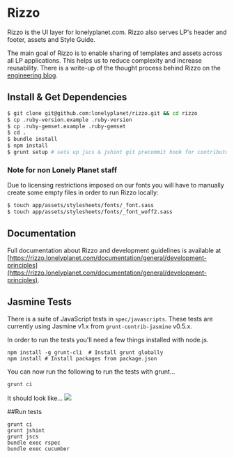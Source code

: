 # Rizzo

Rizzo is the UI layer for lonelyplanet.com. Rizzo also serves LP's header and footer, assets and Style Guide.

The main goal of Rizzo is to enable sharing of templates and assets across all LP applications. This helps us to reduce complexity and increase reusability. There is a write-up of the thought process behind Rizzo on the [engineering blog](http://engineering.lonelyplanet.com/2014/05/18/a-maintainable-styleguide.html).


## Install & Get Dependencies

```bash
$ git clone git@github.com:lonelyplanet/rizzo.git && cd rizzo
$ cp .ruby-version.example .ruby-version
$ cp .ruby-gemset.example .ruby-gemset
$ cd .
$ bundle install
$ npm install
$ grunt setup # sets up jscs & jshint git precommit hook for contributors, and inits the private font submodule
```

### Note for non Lonely Planet staff

Due to licensing restrictions imposed on our fonts you will have to manually create some empty files in order to run Rizzo locally:

```bash
$ touch app/assets/stylesheets/fonts/_font.sass
$ touch app/assets/stylesheets/fonts/_font_woff2.sass
```

## Documentation

Full documentation about Rizzo and development guidelines is available at [https://rizzo.lonelyplanet.com/documentation/general/development-principles](https://rizzo.lonelyplanet.com/documentation/general/development-principles).

## Jasmine Tests
There is a suite of JavaScript tests in `spec/javascripts`. These tests are currently using Jasmine v1.x from `grunt-contrib-jasmine` v0.5.x.

In order to run the tests you'll need a few things installed with node.js.

```shell
npm install -g grunt-cli  # Install grunt globally
npm install # Install packages from package.json
```

You can now run the following to run the tests with grunt...

```shell
grunt ci
``` 

It should look like...
![](http://d.pr/i/jSY4+)

##Run tests
```shell
grunt ci
grunt jshint
grunt jscs
bundle exec rspec
bundle exec cucumber

